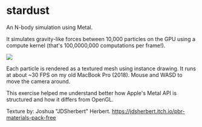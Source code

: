 # stardust

An N-body simulation using Metal.

It simulates gravity-like forces between 10,000 particles on the GPU using a compute kernel (that's 100,0000,000 computations per frame!).

<img src="https://user-images.githubusercontent.com/1648852/231038696-cbc4a820-d9d8-4df4-9d6c-bd79ec3c0fc6.png">

Each particle is rendered as a textured mesh using instance drawing.
It runs at about ~30 FPS on my old MacBook Pro (2018).
Mouse and WASD to move the camera around.

This exercise helped me understand better how Apple's Metal API is structured and how it differs from OpenGL.

Texture by: Joshua "JDSherbert" Herbert.
https://jdsherbert.itch.io/pbr-materials-pack-free